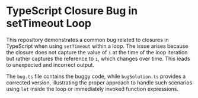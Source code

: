 # TypeScript Closure Bug in setTimeout Loop

This repository demonstrates a common bug related to closures in TypeScript when using `setTimeout` within a loop.  The issue arises because the closure does not capture the value of `i` at the time of the loop iteration but rather captures the reference to `i`, which changes over time.  This leads to unexpected and incorrect output.

The `bug.ts` file contains the buggy code, while `bugSolution.ts` provides a corrected version, illustrating the proper approach to handle such scenarios using `let` inside the loop or immediately invoked function expressions.